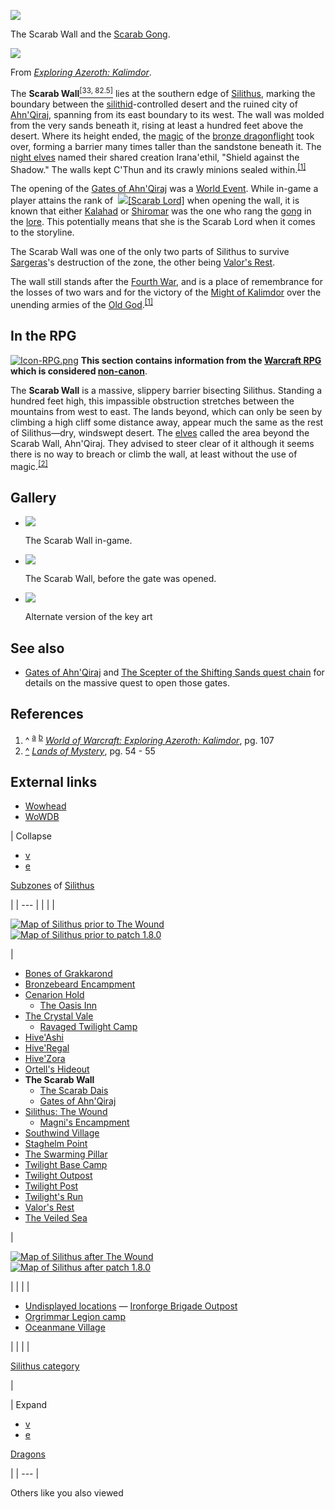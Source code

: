 [![](https://static.wikia.nocookie.net/wowpedia/images/4/4b/Chronicle_Scarab_Wall.jpg/revision/latest/scale-to-width-down/180?cb=20160317182020)](https://static.wikia.nocookie.net/wowpedia/images/4/4b/Chronicle_Scarab_Wall.jpg/revision/latest?cb=20160317182020)

The Scarab Wall and the [Scarab Gong](https://wowpedia.fandom.com/wiki/Scarab_Gong "Scarab Gong").

[![](https://static.wikia.nocookie.net/wowpedia/images/e/e8/Exploring_Azeroth_-_Scarab_Wall.jpg/revision/latest/scale-to-width-down/180?cb=20211219153607)](https://static.wikia.nocookie.net/wowpedia/images/e/e8/Exploring_Azeroth_-_Scarab_Wall.jpg/revision/latest?cb=20211219153607)

From _[Exploring Azeroth: Kalimdor](https://wowpedia.fandom.com/wiki/Exploring_Azeroth:_Kalimdor "Exploring Azeroth: Kalimdor")_.

The **Scarab Wall**[<sup>[33,&nbsp;82.5]</sup>](https://wowpedia.fandom.com/wiki/Silithus) lies at the southern edge of [Silithus](https://wowpedia.fandom.com/wiki/Silithus "Silithus"), marking the boundary between the [silithid](https://wowpedia.fandom.com/wiki/Silithid "Silithid")\-controlled desert and the ruined city of [Ahn'Qiraj](https://wowpedia.fandom.com/wiki/Ahn%27Qiraj:_The_Fallen_Kingdom "Ahn'Qiraj: The Fallen Kingdom"), spanning from its east boundary to its west. The wall was molded from the very sands beneath it, rising at least a hundred feet above the desert. Where its height ended, the [magic](https://wowpedia.fandom.com/wiki/Magic "Magic") of the [bronze dragonflight](https://wowpedia.fandom.com/wiki/Bronze_dragonflight "Bronze dragonflight") took over, forming a barrier many times taller than the sandstone beneath it. The [night elves](https://wowpedia.fandom.com/wiki/Night_elf "Night elf") named their shared creation Irana'ethil, "Shield against the Shadow." The walls kept C'Thun and its crawly minions sealed within.<sup id="cite_ref-Exploring_Azeroth_1-0"><a href="https://wowpedia.fandom.com/wiki/Scarab_Wall#cite_note-Exploring_Azeroth-1">[1]</a></sup>

The opening of the [Gates of Ahn'Qiraj](https://wowpedia.fandom.com/wiki/Gates_of_Ahn%27Qiraj "Gates of Ahn'Qiraj") was a [World Event](https://wowpedia.fandom.com/wiki/World_Event "World Event"). While in-game a player attains the rank of  ![](https://static.wikia.nocookie.net/wowpedia/images/a/ae/Achievement_zone_silithus_01.png/revision/latest/scale-to-width-down/16?cb=20180218141627)[\[Scarab Lord\]](https://wowpedia.fandom.com/wiki/Scarab_Lord) when opening the wall, it is known that either [Kalahad](https://wowpedia.fandom.com/wiki/Kalahad "Kalahad") or [Shiromar](https://wowpedia.fandom.com/wiki/Shiromar "Shiromar") was the one who rang the [gong](https://wowpedia.fandom.com/wiki/Scarab_Gong "Scarab Gong") in the [lore](https://wowpedia.fandom.com/wiki/Lore "Lore"). This potentially means that she is the Scarab Lord when it comes to the storyline.

The Scarab Wall was one of the only two parts of Silithus to survive [Sargeras](https://wowpedia.fandom.com/wiki/Sargeras "Sargeras")'s destruction of the zone, the other being [Valor's Rest](https://wowpedia.fandom.com/wiki/Valor%27s_Rest "Valor's Rest").

The wall still stands after the [Fourth War](https://wowpedia.fandom.com/wiki/Fourth_War "Fourth War"), and is a place of remembrance for the losses of two wars and for the victory of the [Might of Kalimdor](https://wowpedia.fandom.com/wiki/Might_of_Kalimdor "Might of Kalimdor") over the unending armies of the [Old God](https://wowpedia.fandom.com/wiki/Old_God "Old God").<sup id="cite_ref-Exploring_Azeroth_1-1"><a href="https://wowpedia.fandom.com/wiki/Scarab_Wall#cite_note-Exploring_Azeroth-1">[1]</a></sup>

## In the RPG

[![Icon-RPG.png](https://static.wikia.nocookie.net/wowpedia/images/6/60/Icon-RPG.png/revision/latest?cb=20191213192632)](https://wowpedia.fandom.com/wiki/Warcraft_RPG "Warcraft RPG") **This section contains information from the [Warcraft RPG](https://wowpedia.fandom.com/wiki/Warcraft_RPG "Warcraft RPG") which is considered [non-canon](https://wowpedia.fandom.com/wiki/Non-canon "Non-canon")**.

The **Scarab Wall** is a massive, slippery barrier bisecting Silithus. Standing a hundred feet high, this impassible obstruction stretches between the mountains from west to east. The lands beyond, which can only be seen by climbing a high cliff some distance away, appear much the same as the rest of Silithus—dry, windswept desert. The [elves](https://wowpedia.fandom.com/wiki/Night_elf "Night elf") called the area beyond the Scarab Wall, Ahn'Qiraj. They advised to steer clear of it although it seems there is no way to breach or climb the wall, at least without the use of magic.<sup id="cite_ref-2"><a href="https://wowpedia.fandom.com/wiki/Scarab_Wall#cite_note-2">[2]</a></sup>

## Gallery

-   [![](https://static.wikia.nocookie.net/wowpedia/images/3/3b/The_Scarab_Wall.jpg/revision/latest/scale-to-width-down/120?cb=20061231164631)](https://static.wikia.nocookie.net/wowpedia/images/3/3b/The_Scarab_Wall.jpg/revision/latest?cb=20061231164631)
    
    The Scarab Wall in-game.
    
-   [![](https://static.wikia.nocookie.net/wowpedia/images/0/06/Scarab_Wall_-_Closed.png/revision/latest/scale-to-width-down/120?cb=20200823192357)](https://static.wikia.nocookie.net/wowpedia/images/0/06/Scarab_Wall_-_Closed.png/revision/latest?cb=20200823192357)
    
    The Scarab Wall, before the gate was opened.
    

-   [![](https://static.wikia.nocookie.net/wowpedia/images/4/42/Ahn%27Qiraj_War_WoW_Classic_Wallpaper.jpg/revision/latest/scale-to-width-down/120?cb=20220610091540)](https://static.wikia.nocookie.net/wowpedia/images/4/42/Ahn%27Qiraj_War_WoW_Classic_Wallpaper.jpg/revision/latest?cb=20220610091540)
    
    Alternate version of the key art
    

## See also

-   [Gates of Ahn'Qiraj](https://wowpedia.fandom.com/wiki/Gates_of_Ahn%27Qiraj "Gates of Ahn'Qiraj") and [The Scepter of the Shifting Sands quest chain](https://wowpedia.fandom.com/wiki/The_Scepter_of_the_Shifting_Sands_quest_chain "The Scepter of the Shifting Sands quest chain") for details on the massive quest to open those gates.

## References

1.  ^ <sup><a href="https://wowpedia.fandom.com/wiki/Scarab_Wall#cite_ref-Exploring_Azeroth_1-0">a</a></sup> <sup><a href="https://wowpedia.fandom.com/wiki/Scarab_Wall#cite_ref-Exploring_Azeroth_1-1">b</a></sup> _[World of Warcraft: Exploring Azeroth: Kalimdor](https://wowpedia.fandom.com/wiki/World_of_Warcraft:_Exploring_Azeroth:_Kalimdor "World of Warcraft: Exploring Azeroth: Kalimdor")_, pg. 107
2.  [^](https://wowpedia.fandom.com/wiki/Scarab_Wall#cite_ref-2) _[Lands of Mystery](https://wowpedia.fandom.com/wiki/Lands_of_Mystery "Lands of Mystery")_, pg. 54 - 55

## External links

-   [Wowhead](https://www.wowhead.com/zone=2737)
-   [WoWDB](https://www.wowdb.com/zones/2737)

| Collapse
-   [v](https://wowpedia.fandom.com/wiki/Template:Silithus "Template:Silithus")
-   [e](https://wowpedia.fandom.com/wiki/Template:Silithus?action=edit)

[Subzones](https://wowpedia.fandom.com/wiki/Subzone "Subzone") of [Silithus](https://wowpedia.fandom.com/wiki/Silithus "Silithus")



 |
| --- |
|  |
| 

[![Map of Silithus prior to The Wound](https://static.wikia.nocookie.net/wowpedia/images/1/1f/WorldMap-Silithus.jpg/revision/latest/scale-to-width-down/120?cb=20140216143158)](https://static.wikia.nocookie.net/wowpedia/images/1/1f/WorldMap-Silithus.jpg/revision/latest?cb=20140216143158 "Map of Silithus prior to The Wound")  
[![Map of Silithus prior to patch 1.8.0](https://static.wikia.nocookie.net/wowpedia/images/2/2b/WorldMap-Silithus-old.jpg/revision/latest/scale-to-width-down/120?cb=20191220184143)](https://static.wikia.nocookie.net/wowpedia/images/2/2b/WorldMap-Silithus-old.jpg/revision/latest?cb=20191220184143 "Map of Silithus prior to patch 1.8.0")

 | 

-   [Bones of Grakkarond](https://wowpedia.fandom.com/wiki/Bones_of_Grakkarond "Bones of Grakkarond")
-   [Bronzebeard Encampment](https://wowpedia.fandom.com/wiki/Bronzebeard_Encampment "Bronzebeard Encampment")
-   [Cenarion Hold](https://wowpedia.fandom.com/wiki/Cenarion_Hold "Cenarion Hold")
    -   [The Oasis Inn](https://wowpedia.fandom.com/wiki/Oasis_Inn "Oasis Inn")
-   [The Crystal Vale](https://wowpedia.fandom.com/wiki/Crystal_Vale "Crystal Vale")
    -   [Ravaged Twilight Camp](https://wowpedia.fandom.com/wiki/Ravaged_Twilight_Camp "Ravaged Twilight Camp")
-   [Hive'Ashi](https://wowpedia.fandom.com/wiki/Hive%27Ashi "Hive'Ashi")
-   [Hive'Regal](https://wowpedia.fandom.com/wiki/Hive%27Regal "Hive'Regal")
-   [Hive'Zora](https://wowpedia.fandom.com/wiki/Hive%27Zora "Hive'Zora")
-   [Ortell's Hideout](https://wowpedia.fandom.com/wiki/Ortell%27s_Hideout "Ortell's Hideout")
-   **The Scarab Wall**
    -   [The Scarab Dais](https://wowpedia.fandom.com/wiki/Scarab_Dais "Scarab Dais")
    -   [Gates of Ahn'Qiraj](https://wowpedia.fandom.com/wiki/Gates_of_Ahn%27Qiraj_(subzone) "Gates of Ahn'Qiraj (subzone)")
-   [Silithus: The Wound](https://wowpedia.fandom.com/wiki/Silithus:_The_Wound "Silithus: The Wound")
    -   [Magni's Encampment](https://wowpedia.fandom.com/wiki/Magni%27s_Encampment "Magni's Encampment")
-   [Southwind Village](https://wowpedia.fandom.com/wiki/Southwind_Village "Southwind Village")
-   [Staghelm Point](https://wowpedia.fandom.com/wiki/Staghelm_Point "Staghelm Point")
-   [The Swarming Pillar](https://wowpedia.fandom.com/wiki/Swarming_Pillar "Swarming Pillar")
-   [Twilight Base Camp](https://wowpedia.fandom.com/wiki/Twilight_Base_Camp "Twilight Base Camp")
-   [Twilight Outpost](https://wowpedia.fandom.com/wiki/Twilight_Outpost "Twilight Outpost")
-   [Twilight Post](https://wowpedia.fandom.com/wiki/Twilight_Post "Twilight Post")
-   [Twilight's Run](https://wowpedia.fandom.com/wiki/Twilight%27s_Run "Twilight's Run")
-   [Valor's Rest](https://wowpedia.fandom.com/wiki/Valor%27s_Rest "Valor's Rest")
-   [The Veiled Sea](https://wowpedia.fandom.com/wiki/Veiled_Sea "Veiled Sea")



 | 

[![Map of Silithus after The Wound](https://static.wikia.nocookie.net/wowpedia/images/4/4a/WorldMap-Silithus_Terrain1.jpg/revision/latest/scale-to-width-down/120?cb=20191205184835)](https://static.wikia.nocookie.net/wowpedia/images/4/4a/WorldMap-Silithus_Terrain1.jpg/revision/latest?cb=20191205184835 "Map of Silithus after The Wound")  
[![Map of Silithus after patch 1.8.0](https://static.wikia.nocookie.net/wowpedia/images/5/59/WorldMap-Silithus-old1.jpg/revision/latest/scale-to-width-down/120?cb=20191219221905)](https://static.wikia.nocookie.net/wowpedia/images/5/59/WorldMap-Silithus-old1.jpg/revision/latest?cb=20191219221905 "Map of Silithus after patch 1.8.0")

 |
|  |
| 

-   [Undisplayed locations](https://wowpedia.fandom.com/wiki/Undisplayed_location "Undisplayed location") — [Ironforge Brigade Outpost](https://wowpedia.fandom.com/wiki/Ironforge_Brigade_Outpost "Ironforge Brigade Outpost")
-   [Orgrimmar Legion camp](https://wowpedia.fandom.com/wiki/Orgrimmar_Legion_camp "Orgrimmar Legion camp")
-   [Oceanmane Village](https://wowpedia.fandom.com/wiki/Oceanmane_Village "Oceanmane Village")



 |
|  |
| 

[Silithus category](https://wowpedia.fandom.com/wiki/Category:Silithus "Category:Silithus")



 |

| Expand
-   [v](https://wowpedia.fandom.com/wiki/Template:Dragonflightfooter "Template:Dragonflightfooter")
-   [e](https://wowpedia.fandom.com/wiki/Template:Dragonflightfooter?action=edit)

[Dragons](https://wowpedia.fandom.com/wiki/Dragon "Dragon")



 |
| --- |

Others like you also viewed